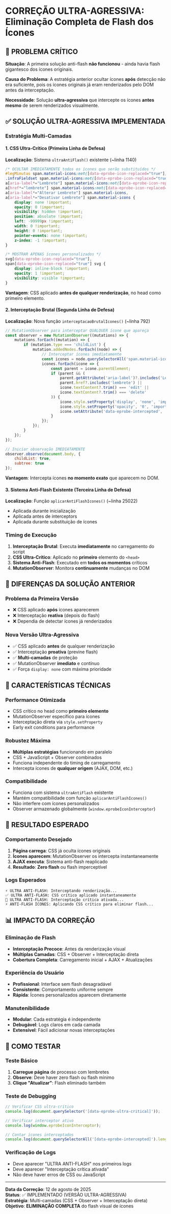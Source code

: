 # CORREÇÃO ULTRA-AGRESSIVA: Eliminação Completa de Flash dos Ícones

## 🚨 PROBLEMA CRÍTICO

**Situação**: A primeira solução anti-flash **não funcionou** - ainda havia flash gigantesco dos ícones originais.

**Causa do Problema**: A estratégia anterior ocultar ícones **após** detecção não era suficiente, pois os ícones originais já eram renderizados pelo DOM antes da interceptação.

**Necessidade**: Solução **ultra-agressiva** que intercepte os ícones **antes mesmo** de serem renderizados visualmente.

## ✅ SOLUÇÃO ULTRA-AGRESSIVA IMPLEMENTADA

### Estratégia Multi-Camadas

#### 1. **CSS Ultra-Crítico** (Primeira Linha de Defesa)
**Localização**: Sistema `ultraAntiFlash()` existente (~linha 1140)

```css
/* OCULTAR IMEDIATAMENTE todos os ícones que serão substituídos */
#legMinutas span.material-icons:not([data-eprobe-icon-replaced="true"]),
.infraFieldset span.material-icons:not([data-eprobe-icon-replaced="true"]),
a[aria-label*="Lembrete"] span.material-icons:not([data-eprobe-icon-replaced="true"]),
a[href*="lembrete"] span.material-icons:not([data-eprobe-icon-replaced="true"]),
a[aria-label*="Alterar Lembrete"] span.material-icons,
a[aria-label*="Desativar Lembrete"] span.material-icons {
    display: none !important;
    opacity: 0 !important;
    visibility: hidden !important;
    position: absolute !important;
    left: -99999px !important;
    width: 0 !important;
    height: 0 !important;
    pointer-events: none !important;
    z-index: -1 !important;
}

/* MOSTRAR APENAS ícones personalizados */
svg[data-eprobe-icon-replaced="true"],
span[data-eprobe-icon-replaced="true"] svg {
    display: inline-block !important;
    opacity: 1 !important;
    visibility: visible !important;
}
```

**Vantagem**: CSS aplicado **antes de qualquer renderização**, no head como primeiro elemento.

#### 2. **Interceptação Brutal** (Segunda Linha de Defesa)
**Localização**: Nova função `interceptacaoBrutalIcones()` (~linha 792)

```javascript
// MutationObserver para interceptar QUALQUER ícone que apareça
const observer = new MutationObserver((mutations) => {
    mutations.forEach((mutation) => {
        if (mutation.type === 'childList') {
            mutation.addedNodes.forEach((node) => {
                // Interceptar ícones imediatamente
                const icones = node.querySelectorAll('span.material-icons');
                icones.forEach(icone => {
                    const parent = icone.parentElement;
                    if (parent && (
                        parent.getAttribute('aria-label')?.includes('Lembrete') ||
                        parent.href?.includes('lembrete') ||
                        icone.textContent?.trim() === 'edit' ||
                        icone.textContent?.trim() === 'delete'
                    )) {
                        icone.style.setProperty('display', 'none', 'important');
                        icone.style.setProperty('opacity', '0', 'important');
                        icone.setAttribute('data-eprobe-intercepted', 'true');
                    }
                });
            });
        }
    });
});

// Iniciar observação IMEDIATAMENTE
observer.observe(document.body, {
    childList: true,
    subtree: true
});
```

**Vantagem**: Intercepta ícones **no momento exato** que aparecem no DOM.

#### 3. **Sistema Anti-Flash Existente** (Terceira Linha de Defesa)
**Localização**: Função `aplicarAntiFlashIcones()` (~linha 25022)

- Aplicada durante inicialização
- Aplicada antes de interceptors
- Aplicada durante substituição de ícones

### Timing de Execução

1. **Interceptação Brutal**: Executa **imediatamente** no carregamento do script
2. **CSS Ultra-Crítico**: Aplicado no **primeiro** elemento do `<head>`
3. **Sistema Anti-Flash**: Executado em **todos os momentos** críticos
4. **MutationObserver**: Monitora **continuamente** mudanças no DOM

## 🎯 DIFERENÇAS DA SOLUÇÃO ANTERIOR

### Problema da Primeira Versão
- ❌ CSS aplicado **após** ícones aparecerem
- ❌ Interceptação **reativa** (depois do flash)
- ❌ Dependia de detectar ícones já renderizados

### Nova Versão Ultra-Agressiva
- ✅ CSS aplicado **antes** de qualquer renderização
- ✅ Interceptação **proativa** (previne flash)
- ✅ **Multi-camadas** de proteção
- ✅ MutationObserver **imediato** e contínuo
- ✅ Força `display: none` com máxima prioridade

## 🔧 CARACTERÍSTICAS TÉCNICAS

### Performance Otimizada
- CSS crítico no head como **primeiro elemento**
- MutationObserver específico para ícones
- Interceptação direta via `style.setProperty`
- Early exit conditions para performance

### Robustez Máxima
- **Múltiplas estratégias** funcionando em paralelo
- CSS + JavaScript + Observer combinados
- Funciona independente do timing de carregamento
- Intercepta ícones de **qualquer origem** (AJAX, DOM, etc.)

### Compatibilidade
- Funciona com sistema `ultraAntiFlash` existente
- Mantém compatibilidade com função `aplicarAntiFlashIcones()`
- Não interfere com ícones personalizados
- Observer armazenado globalmente (`window.eprobeIconInterceptor`)

## 🧪 RESULTADO ESPERADO

### Comportamento Desejado
1. **Página carrega**: CSS já oculta ícones originais
2. **Ícones aparecem**: MutationObserver os intercepta instantaneamente
3. **AJAX executa**: Sistema anti-flash reaplicado
4. **Resultado**: **Zero flash** ou flash imperceptível

### Logs Esperados
```
⚡ ULTRA ANTI-FLASH: Interceptando renderização...
✅ ULTRA ANTI-FLASH: CSS crítico aplicado instantaneamente
🚨 ULTRA ANTI-FLASH: Interceptação crítica ativada...
⚡ ANTI-FLASH ÍCONES: Aplicando CSS crítico para eliminar flash...
```

## 📊 IMPACTO DA CORREÇÃO

### Eliminação de Flash
- **Interceptação Precoce**: Antes da renderização visual
- **Múltiplas Camadas**: CSS + Observer + Interceptação direta
- **Cobertura Completa**: Carregamento inicial + AJAX + Atualizações

### Experiência do Usuário
- **Profissional**: Interface sem flash desagradável
- **Consistente**: Comportamento uniforme sempre
- **Rápida**: Ícones personalizados aparecem diretamente

### Manutenibilidade
- **Modular**: Cada estratégia é independente
- **Debugável**: Logs claros em cada camada
- **Extensível**: Fácil adicionar novas interceptações

## 🧪 COMO TESTAR

### Teste Básico
1. **Carregue página** de processo com lembretes
2. **Observe**: Deve haver zero flash ou flash mínimo
3. **Clique "Atualizar"**: Flash eliminado também

### Teste de Debugging
```javascript
// Verificar CSS ultra-crítico
console.log(document.querySelector('[data-eprobe-ultra-critical]'));

// Verificar interceptor ativo
console.log(window.eprobeIconInterceptor);

// Contar ícones interceptados
console.log(document.querySelectorAll('[data-eprobe-intercepted]').length);
```

### Verificação de Logs
- Deve aparecer "ULTRA ANTI-FLASH" nos primeiros logs
- Deve aparecer "Interceptação crítica ativada"
- Não deve haver erros de CSS ou JavaScript

---

**Data da Correção**: 12 de agosto de 2025  
**Status**: ✅ IMPLEMENTADO (VERSÃO ULTRA-AGRESSIVA)  
**Estratégia**: Multi-camadas (CSS + Observer + Interceptação direta)  
**Objetivo**: **ELIMINAÇÃO COMPLETA** do flash visual de ícones
